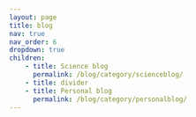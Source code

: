 ```yaml
---
layout: page
title: blog
nav: true
nav_order: 6
dropdown: true
children: 
    - title: Science blog
      permalink: /blog/category/scienceblog/
    - title: divider
    - title: Personal blog
      permalink: /blog/category/personalblog/
---
```

